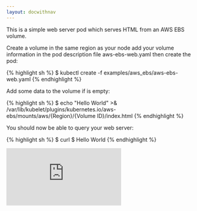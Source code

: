 ```yaml
---
layout: docwithnav
---
```

<!-- BEGIN MUNGE: UNVERSIONED_WARNING -->


<!-- END MUNGE: UNVERSIONED_WARNING -->
This is a simple web server pod which serves HTML from an AWS EBS
volume.

Create a volume in the same region as your node add your volume
information in the pod description file aws-ebs-web.yaml then create
the pod:

{% highlight sh %}
  $ kubectl create -f examples/aws_ebs/aws-ebs-web.yaml
{% endhighlight %}

Add some data to the volume if is empty:

{% highlight sh %}
  $ echo  "Hello World" >& /var/lib/kubelet/plugins/kubernetes.io/aws-ebs/mounts/aws/{Region}/{Volume ID}/index.html
{% endhighlight %}

You should now be able to query your web server:

{% highlight sh %}
  $ curl <Pod IP address>
  $ Hello World
{% endhighlight %}


<!-- BEGIN MUNGE: GENERATED_ANALYTICS -->
[![Analytics](https://kubernetes-site.appspot.com/UA-36037335-10/GitHub/examples/aws_ebs/README.html?pixel)]()
<!-- END MUNGE: GENERATED_ANALYTICS -->

